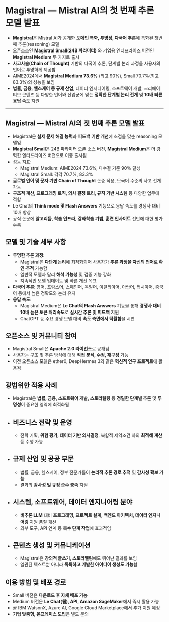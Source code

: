 # Magistral — Mistral AI의 첫 번째 추론 모델 발표


* **Magistral**은 Mistral AI가 공개한 **도메인 특화, 투명성, 다국어 추론**에 특화된 첫번째 추론(reasoning) 모델
* 오픈소스인 **Magistral Small(24B 파라미터)** 와 기업용 엔터프라이즈 버전인 **Magistral Medium** 두 가지로 출시
* **사고사슬(Chain of Thought)** 기반의 다국어 추론, 단계별 논리 과정을 사용자의 언어로 투명하게 제공함
* AIME2024에서 **Magistral Medium 73.6%** (최고 90%), Small 70.7%(최고 83.3%)의 성능을 보임
* **법률, 금융, 헬스케어 등 규제 산업**, 데이터 엔지니어링, 소프트웨어 개발, 크리에이티브 콘텐츠 등 다양한 언어와 산업군에 맞는 **정확한 단계별 논리 전개** 및 **10배 빠른 응답 속도** 지원

---

Magistral — Mistral AI의 첫 번째 추론 모델 발표
-------------------------------------

* Magistral은 **실제 문제 해결 능력**과 **피드백 기반 개선**에 초점을 맞춘 reasoning 모델임
* **Magistral Small**은 24B 파라미터 오픈 소스 버전, **Magistral Medium**은 더 강력한 엔터프라이즈 버전으로 이중 출시됨
* 성능 지표:
  + Magistral Medium: AIME2024 73.6%, 다수결 기준 90% 달성
  + Magistral Small: 각각 70.7%, 83.3%
* **글로벌 언어 및 문자 기반 Chain of Thought** 논증 적용, 모국어 수준의 사고 전개 가능
* **구조적 계산, 프로그래밍 로직, 의사 결정 트리, 규칙 기반 시스템** 등 다양한 업무에 적합
* Le Chat의 **Think mode 및 Flash Answers** 기능으로 응답 속도를 경쟁사 대비 10배 향상
* 공식 논문에 **알고리듬, 학습 인프라, 강화학습 기법, 훈련 인사이트** 전반에 대한 평가 수록

모델 및 기술 세부 사항
-------------

* **투명한 추론 과정**:
  + Magistral은 **다단계 논리**에 최적화되어 사용자가 **추론 과정을 자신의 언어로 확인·추적** 가능함
  + 일반적 모델과 달리 **해석 가능성** 및 검증 기능 강화
  + 지속적인 모델 업데이트 및 빠른 개선 목표
* **다국어 추론**: 영어, 프랑스어, 스페인어, 독일어, 이탈리아어, 아랍어, 러시아어, 중국어 등에서 높은 정확도와 논리 유지
* **응답 속도**:
  + Magistral Medium은 **Le Chat의 Flash Answers** 기능을 통해 **경쟁사 대비 10배 높은 토큰 처리속도**로 **실시간 추론 및 피드백** 지원
  + ChatGPT 등 주요 경쟁 모델 대비 **속도 측면에서 탁월함**을 시연

오픈소스 및 커뮤니티 참여
--------------

* Magistral Small은 **Apache 2.0 라이선스**로 공개됨
* 사용자는 구조 및 추론 방식에 대해 **직접 분석, 수정, 재구성** 가능
* 이전 오픈소스 모델은 ether0, DeepHermes 3와 같은 **혁신적 연구 프로젝트**에 활용됨

광범위한 적용 사례
----------

* Magistral은 **법률, 금융, 소프트웨어 개발, 스토리텔링** 등 **정밀한 단계별 추론** 및 **투명성**이 중요한 영역에 최적화됨
* 비즈니스 전략 및 운영
  ------------

  + 전략 기획, **위험 평가, 데이터 기반 의사결정**, 복합적 제약조건 하의 **최적해 계산** 등 수행 가능
* 규제 산업 및 공공 부문
  -------------

  + 법률, 금융, 헬스케어, 정부 전문가들이 **논리적 추론 경로 추적** 및 **감사성 확보 가능**
  + 결과의 **감사성 및 규정 준수 충족** 지원
* 시스템, 소프트웨어, 데이터 엔지니어링 분야
  ------------------------

  + **비추론 LLM** 대비 **프로그래밍, 프로젝트 설계, 백엔드 아키텍처, 데이터 엔지니어링** 지원 품질 개선
  + 외부 도구, API 연계 등 **복수 단계 작업**에 효과적임
* 콘텐츠 생성 및 커뮤니케이션
  ---------------

  + Magistral은 **창의적 글쓰기, 스토리텔링**에도 뛰어난 결과를 보임
  + 일관된 텍스트뿐 아니라 **독특하고 기발한 아이디어 생성도 가능**함

이용 방법 및 배포 경로
-------------

* Small 버전은 **다운로드 후 자체 배포 가능**
* Medium 버전은 **Le Chat(웹), API, Amazon SageMaker**에서 즉시 활용 가능
* 곧 IBM WatsonX, Azure AI, Google Cloud Marketplace에서 추가 지원 예정
* **기업 맞춤형, 온프레미스 도입**은 별도 문의
